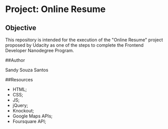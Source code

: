 # Project: Online Resume

## Objective

This repository is intended for the execution of the "Online Resume" project proposed by Udacity as one of the steps to complete the Frontend Developer Nanodegree Program.

##Author

Sandy Souza Santos

##Resources

* HTML;
* CSS;
* JS;
* jQuery;
* Knockout;
* Google Maps APIs;
* Foursquare API;